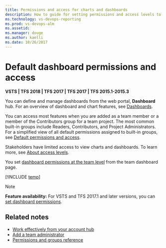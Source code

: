 ```yaml
---
title: Permissions and access for charts and dashboards
description: How to guide for setting permissions and access levels to support work tracking tasks (VSTS and TFS)
ms.technology: vs-devops-reporting
ms.prod: vs-devops-alm
ms.assetid: 
ms.manager: douge
ms.author: kaelli
ms.date: 10/26/2017
---
```


# Default dashboard permissions and access   

**VSTS | TFS 2018 | TFS 2017 | TFS 2017 | TFS 2015.1-2015.3**


You can define and manage dashboards from the web portal, **Dashboard** hub. For an overview of dashboard and chart features, see [Dashboards](overview.md). 

You can access most features when you are added as a team member or a member of the Contributors group for a team project. The most common built-in groups include Readers, Contributors, and Project Administrators. For a simplified view of all default permissions assigned to built-in groups, see [Default permissions and access](../../security/permissions-access.md).  

Stakeholders have limited access to view charts and dashboards. To learn more, see [About access levels](../../security/access-levels.md).


You set [dashboard permissions at the team level](dashboard-permissions.md) from the team dashboard page. 

[!INCLUDE [temp](../../security/_shared/report.md)]

>[!NOTE]  
>**Feature availability:**  For VSTS and TFS 2017.1 and later versions, you can [set dashboard permissions](dashboard-permissions.md). 


## Related notes

- [Work effectively from your account hub](../../user-guide/account-home-pages.md)
- [Add a team administrator](../../work/scale/add-team-administrator.md) 
- [Permissions and groups reference](../../security/permissions.md)